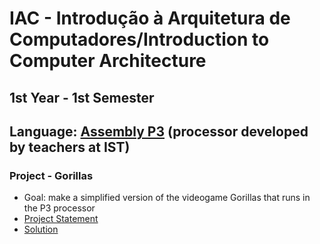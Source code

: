 # IAC - Introdução à Arquitetura de Computadores/Introduction to Computer Architecture

## 1st Year - 1st Semester

## Language: [Assembly P3](http://algos.inesc-id.pt/~jcm/tfc/2005-2006/manualP3.pdf) (processor developed by teachers at IST)

### Project - Gorillas
- Goal: make a simplified version of the videogame Gorillas that runs in the P3 processor
- [Project Statement](project-statement.pdf)
- [Solution](project_gorill.as)
